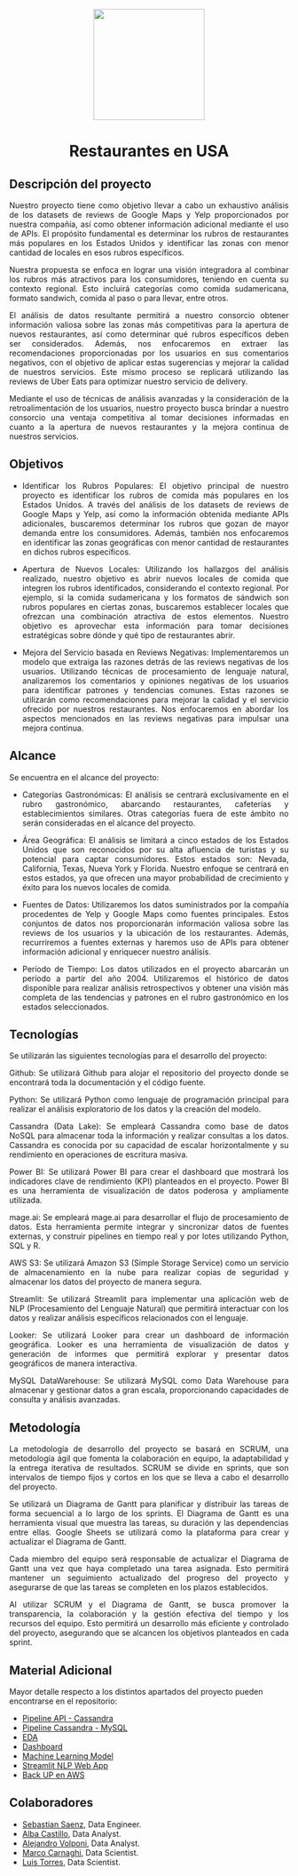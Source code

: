 <p align="center">
<img src="https://user-images.githubusercontent.com/60153579/259791208-7272d632-6fb3-429c-8c01-af83e049b64e.jpg"  height=200>
</p>

<h1 align="center"> Restaurantes en USA </h1>

## Descripción del proyecto

<div style="text-align: justify"><p style="text-align: justify;">
	Nuestro proyecto tiene como objetivo llevar a cabo un exhaustivo análisis de los datasets de reviews de Google Maps y Yelp proporcionados por nuestra compañía, así como obtener información adicional mediante el uso de APIs. El propósito fundamental es determinar los rubros de restaurantes más populares en los Estados Unidos y identificar las zonas con menor cantidad de locales en esos rubros específicos.

Nuestra propuesta se enfoca en lograr una visión integradora al combinar los rubros más atractivos para los consumidores, teniendo en cuenta su contexto regional. Esto incluirá categorías como comida sudamericana, formato sandwich, comida al paso o para llevar, entre otros.

El análisis de datos resultante permitirá a nuestro consorcio obtener información valiosa sobre las zonas más competitivas para la apertura de nuevos restaurantes, así como determinar qué rubros específicos deben ser considerados. Además, nos enfocaremos en extraer las recomendaciones proporcionadas por los usuarios en sus comentarios negativos, con el objetivo de aplicar estas sugerencias y mejorar la calidad de nuestros servicios. Este mismo proceso se replicará utilizando las reviews de Uber Eats para optimizar nuestro servicio de delivery.

Mediante el uso de técnicas de análisis avanzadas y la consideración de la retroalimentación de los usuarios, nuestro proyecto busca brindar a nuestro consorcio una ventaja competitiva al tomar decisiones informadas en cuanto a la apertura de nuevos restaurantes y la mejora continua de nuestros servicios.

</p></div>

## Objetivos

<div style="text-align: justify"><p style="text-align: justify;">

+ Identificar los Rubros Populares: El objetivo principal de nuestro proyecto es identificar los rubros de comida más populares en los Estados Unidos. A través del análisis de los datasets de reviews de Google Maps y Yelp, así como la información obtenida mediante APIs adicionales, buscaremos determinar los rubros que gozan de mayor demanda entre los consumidores. Además, también nos enfocaremos en identificar las zonas geográficas con menor cantidad de restaurantes en dichos rubros específicos.

+ Apertura de Nuevos Locales: Utilizando los hallazgos del análisis realizado, nuestro objetivo es abrir nuevos locales de comida que integren los rubros identificados, considerando el contexto regional. Por ejemplo, si la comida sudamericana y los formatos de sándwich son rubros populares en ciertas zonas, buscaremos establecer locales que ofrezcan una combinación atractiva de estos elementos. Nuestro objetivo es aprovechar esta información para tomar decisiones estratégicas sobre dónde y qué tipo de restaurantes abrir.

+ Mejora del Servicio basada en Reviews Negativas: Implementaremos un modelo que extraiga las razones detrás de las reviews negativas de los usuarios. Utilizando técnicas de procesamiento de lenguaje natural, analizaremos los comentarios y opiniones negativas de los usuarios para identificar patrones y tendencias comunes. Estas razones se utilizarán como recomendaciones para mejorar la calidad y el servicio ofrecido por nuestros restaurantes. Nos enfocaremos en abordar los aspectos mencionados en las reviews negativas para impulsar una mejora continua.

</p></div>

## Alcance

<div style="text-align: justify"><p style="text-align: justify;">
Se encuentra en el alcance del proyecto:

+ Categorías Gastronómicas: El análisis se centrará exclusivamente en el rubro gastronómico, abarcando restaurantes, cafeterías y establecimientos similares. Otras categorías fuera de este ámbito no serán consideradas en el alcance del proyecto.

+ Área Geográfica: El análisis se limitará a cinco estados de los Estados Unidos que son reconocidos por su alta afluencia de turistas y su potencial para captar consumidores. Estos estados son: Nevada, California, Texas, Nueva York y Florida. Nuestro enfoque se centrará en estos estados, ya que ofrecen una mayor probabilidad de crecimiento y éxito para los nuevos locales de comida.

+ Fuentes de Datos: Utilizaremos los datos suministrados por la compañía procedentes de Yelp y Google Maps como fuentes principales. Estos conjuntos de datos nos proporcionarán información valiosa sobre las reviews de los usuarios y la ubicación de los restaurantes. Además, recurriremos a fuentes externas y haremos uso de APIs para obtener información adicional y enriquecer nuestro análisis.

+ Período de Tiempo: Los datos utilizados en el proyecto abarcarán un período a partir del año 2004. Utilizaremos el histórico de datos disponible para realizar análisis retrospectivos y obtener una visión más completa de las tendencias y patrones en el rubro gastronómico en los estados seleccionados.

</p></div>

## Tecnologías

<div style="text-align: justify"><p style="text-align: justify;">
Se utilizarán las siguientes tecnologías para el desarrollo del proyecto:

Github: Se utilizará Github para alojar el repositorio del proyecto donde se encontrará toda la documentación y el código fuente.

Python: Se utilizará Python como lenguaje de programación principal para realizar el análisis exploratorio de los datos y la creación del modelo.

Cassandra (Data Lake): Se empleará Cassandra como base de datos NoSQL para almacenar toda la información y realizar consultas a los datos. Cassandra es conocida por su capacidad de escalar horizontalmente y su rendimiento en operaciones de escritura masiva.

Power BI: Se utilizará Power BI para crear el dashboard que mostrará los indicadores clave de rendimiento (KPI) planteados en el proyecto. Power BI es una herramienta de visualización de datos poderosa y ampliamente utilizada.

mage.ai: Se empleará mage.ai para desarrollar el flujo de procesamiento de datos. Esta herramienta permite integrar y sincronizar datos de fuentes externas, y construir pipelines en tiempo real y por lotes utilizando Python, SQL y R.

AWS S3: Se utilizará Amazon S3 (Simple Storage Service) como un servicio de almacenamiento en la nube para realizar copias de seguridad y almacenar los datos del proyecto de manera segura.

Streamlit: Se utilizará Streamlit para implementar una aplicación web de NLP (Procesamiento del Lenguaje Natural) que permitirá interactuar con los datos y realizar análisis específicos relacionados con el lenguaje.

Looker: Se utilizará Looker para crear un dashboard de información geográfica. Looker es una herramienta de visualización de datos y generación de informes que permitirá explorar y presentar datos geográficos de manera interactiva.

MySQL DataWarehouse: Se utilizará MySQL como Data Warehouse para almacenar y gestionar datos a gran escala, proporcionando capacidades de consulta y análisis avanzadas.
</p></div>

## Metodología

<div style="text-align: justify"><p style="text-align: justify;">
La metodología de desarrollo del proyecto se basará en SCRUM, una metodología ágil que fomenta la colaboración en equipo, la adaptabilidad y la entrega iterativa de resultados. SCRUM se divide en sprints, que son intervalos de tiempo fijos y cortos en los que se lleva a cabo el desarrollo del proyecto.

Se utilizará un Diagrama de Gantt para planificar y distribuir las tareas de forma secuencial a lo largo de los sprints. El Diagrama de Gantt es una herramienta visual que muestra las tareas, su duración y las dependencias entre ellas. Google Sheets se utilizará como la plataforma para crear y actualizar el Diagrama de Gantt.

Cada miembro del equipo será responsable de actualizar el Diagrama de Gantt una vez que haya completado una tarea asignada. Esto permitirá mantener un seguimiento actualizado del progreso del proyecto y asegurarse de que las tareas se completen en los plazos establecidos.

Al utilizar SCRUM y el Diagrama de Gantt, se busca promover la transparencia, la colaboración y la gestión efectiva del tiempo y los recursos del equipo. Esto permitirá un desarrollo más eficiente y controlado del proyecto, asegurando que se alcancen los objetivos planteados en cada sprint.

</p></div>

## Material Adicional

Mayor detalle respecto a los distintos apartados del proyecto pueden encontrarse en el repositorio:

+ [Pipeline API - Cassandra](https://github.com/volpo/PG_YELP_GOOGLE_MAPS/tree/main/API-Cassandra_Pipeline)
+ [Pipeline Cassandra - MySQL](https://github.com/volpo/PG_YELP_GOOGLE_MAPS/tree/main/Cassandra_SQL_DataPipeline)
+ [EDA](https://github.com/volpo/PG_YELP_GOOGLE_MAPS/tree/main/PRELIMINARY%20EDA)
+ [Dashboard](https://github.com/volpo/PG_YELP_GOOGLE_MAPS/tree/main/PRELIMINARY%20EDA)
+ [Machine Learning Model](https://github.com/volpo/PG_YELP_GOOGLE_MAPS/tree/main/ML_Model)
+ [Streamlit NLP Web App](https://github.com/volpo/PG_YELP_GOOGLE_MAPS/tree/main/Streamlit_INDATA_WebApp)
+ [Back UP en AWS](https://github.com/volpo/PG_YELP_GOOGLE_MAPS/tree/main/Back_up)


## Colaboradores

- [Sebastian Saenz](https://github.com/nine-o-one), Data Engineer.
- [Alba Castillo](https://github.com/AlbaCastillo), Data Analyst.
- [Alejandro Volponi](https://github.com/volpo), Data Analyst.
- [Marco Carnaghi](https://github.com/MarcoCarnaghi-fi), Data Scientist.
- [Luis Torres](https://github.com/luissgtorres), Data Scientist.
